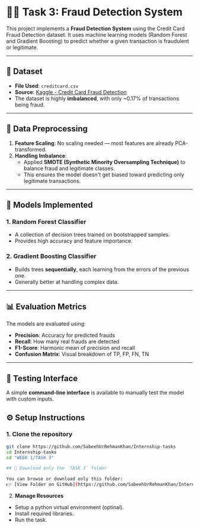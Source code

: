 # 🕵️‍♂️ Task 3: Fraud Detection System

This project implements a **Fraud Detection System** using the Credit Card Fraud Detection dataset. It uses machine learning models (Random Forest and Gradient Boosting) to predict whether a given transaction is fraudulent or legitimate.

---

## 📁 Dataset

- **File Used**: `creditcard.csv`
- **Source**: [Kaggle - Credit Card Fraud Detection](https://www.kaggle.com/mlg-ulb/creditcardfraud)
- The dataset is highly **imbalanced**, with only ~0.17% of transactions being fraud.

---

## 🔄 Data Preprocessing

1. **Feature Scaling**: No scaling needed — most features are already PCA-transformed.
2. **Handling Imbalance**:
   - Applied **SMOTE (Synthetic Minority Oversampling Technique)** to balance fraud and legitimate classes.
   - This ensures the model doesn't get biased toward predicting only legitimate transactions.

---

## 🤖 Models Implemented

### 1. Random Forest Classifier
- A collection of decision trees trained on bootstrapped samples.
- Provides high accuracy and feature importance.

### 2. Gradient Boosting Classifier
- Builds trees **sequentially**, each learning from the errors of the previous one.
- Generally better at handling complex data.

---

## 📊 Evaluation Metrics

The models are evaluated using:

- **Precision**: Accuracy for predicted frauds
- **Recall**: How many real frauds are detected
- **F1-Score**: Harmonic mean of precision and recall
- **Confusion Matrix**: Visual breakdown of TP, FP, FN, TN

---

## 🧪 Testing Interface

A simple **command-line interface** is available to manually test the model with custom inputs.

## ⚙️ Setup Instructions

### 1. Clone the repository
```bash
git clone https://github.com/SabeehUrRehmanKhan/Internship-tasks
cd Internship-tasks
cd "WEEK 1/TASK 3"

## 📁 Download only the `TASK 3` folder

You can browse or download only this folder:
👉 [View Folder on GitHub](https://github.com/SabeehUrRehmanKhan/Internship-tasks/tree/main/WEEK%201/TASK%203)

```

2. **Manage Resources**
- Setup a python virtual environment (optinal).
- Install required libraries.
- Run the task. 